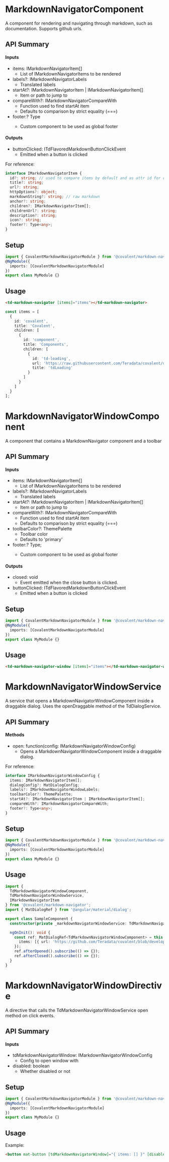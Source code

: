 # MarkdownNavigatorComponent

A component for rendering and navigating through markdown, such as documentation. Supports github urls.

## API Summary

#### Inputs

+ items: IMarkdownNavigatorItem[]
  + List of IMarkdownNavigatorItems to be rendered
+ labels?: IMarkdownNavigatorLabels
  + Translated labels
+ startAt?: IMarkdownNavigatorItem | IMarkdownNavigatorItem[]
  + Item or path to jump to
+ compareWith?: IMarkdownNavigatorCompareWith
  + Function used to find startAt item
  + Defaults to comparison by strict equality (===)
+ footer:? Type<any>
  + Custom component to be used as global footer

#### Outputs

+ buttonClicked: ITdFlavoredMarkdownButtonClickEvent
  + Emitted when a button is clicked

For reference:

```typescript
interface IMarkdownNavigatorItem {
  id?: string; // used to compare items by default and as attr id for content
  title?: string;
  url?: string;
  httpOptions?: object;
  markdownString?: string; // raw markdown
  anchor?: string;
  children?: IMarkdownNavigatorItem[];
  childrenUrl?: string;
  description?: string;
  icon?: string;
  footer?: Type<any>;
}
```

## Setup

```typescript
import { CovalentMarkdownNavigatorModule } from '@covalent/markdown-navigator';
@NgModule({
  imports: [CovalentMarkdownNavigatorModule]
})
export class MyModule {}
```

## Usage

```html
<td-markdown-navigator [items]="items"></td-markdown-navigator>
```

```typescript
const items = [
  {
    id: 'covalent',
    title: 'Covalent',
    children: [
      {
        id: 'component',
        title: 'Components',
        children: [
          {
            id: 'td-loading',
            url: 'https://raw.githubusercontent.com/Teradata/covalent/develop/src/platform/core/loading/README.md',
            title: 'tdLoading'
          }
        ]
      }
    ]
  }
];
```

# MarkdownNavigatorWindowComponent

A component that contains a MarkdownNavigator component and a toolbar

## API Summary

#### Inputs

+ items: IMarkdownNavigatorItem[]
  + List of IMarkdownNavigatorItems to be rendered
+ labels?: IMarkdownNavigatorLabels
  + Translated labels
+ startAt?: IMarkdownNavigatorItem | IMarkdownNavigatorItem[]
  + Item or path to jump to
+ compareWith?: IMarkdownNavigatorCompareWith
  + Function used to find startAt item
  + Defaults to comparison by strict equality (===)
+ toolbarColor?: ThemePalette
  + Toolbar color
  + Defaults to 'primary'
+ footer:? Type<any>;
  + Custom component to be used as global footer


#### Outputs

+ closed: void
  + Event emitted when the close button is clicked.
+ buttonClicked: ITdFlavoredMarkdownButtonClickEvent
  + Emitted when a button is clicked

## Setup

```typescript
import { CovalentMarkdownNavigatorModule } from '@covalent/markdown-navigator';
@NgModule({
  imports: [CovalentMarkdownNavigatorModule]
})
export class MyModule {}
```

## Usage

```html
<td-markdown-navigator-window [items]="items"></td-markdown-navigator-window>
```

# MarkdownNavigatorWindowService

A service that opens a MarkdownNavigatorWindowComponent inside a draggable dialog. Uses the openDraggable method of the TdDialogService.

## API Summary

#### Methods

+ open: function(config: IMarkdownNavigatorWindowConfig)
  + Opens a MarkdownNavigatorWindowComponent inside a draggable dialog.

For reference:

```typescript
interface IMarkdownNavigatorWindowConfig {
  items: IMarkdownNavigatorItem[];
  dialogConfig?: MatDialogConfig;
  labels?: IMarkdownNavigatorWindowLabels;
  toolbarColor?: ThemePalette;
  startAt?: IMarkdownNavigatorItem | IMarkdownNavigatorItem[];
  compareWith?: IMarkdownNavigatorCompareWith;
  footer?: Type<any>;
}
```

## Setup

```typescript
import { CovalentMarkdownNavigatorModule } from '@covalent/markdown-navigator';
@NgModule({
  imports: [CovalentMarkdownNavigatorModule]
})
export class MyModule {}
```

## Usage

```typescript
import {
  TdMarkdownNavigatorWindowComponent,
  TdMarkdownNavigatorWindowService,
  IMarkdownNavigatorItem
} from '@covalent/markdown-navigator';
import { MatDialogRef } from '@angular/material/dialog';

export class SampleComponent {
  constructor(private _markdownNavigatorWindowService: TdMarkdownNavigatorWindowService) {}

  ngOnInit(): void {
    const ref: MatDialogRef<TdMarkdownNavigatorWindowComponent> = this._markdownNavigatorWindowService.open({
      items: [{ url: 'https://github.com/Teradata/covalent/blob/develop/README.md' }]
    });
    ref.afterOpened().subscribe(() => {});
    ref.afterClosed().subscribe(() => {});
  }
}
```

# MarkdownNavigatorWindowDirective

A directive that calls the TdMarkdownNavigatorWindowService open method on click events.

## API Summary

#### Inputs

+ tdMarkdownNavigatorWindow: IMarkdownNavigatorWindowConfig
  + Config to open window with
+ disabled: boolean
  + Whether disabled or not

## Setup

```typescript
import { CovalentMarkdownNavigatorModule } from '@covalent/markdown-navigator';
@NgModule({
  imports: [CovalentMarkdownNavigatorModule]
})
export class MyModule {}
```

## Usage

Example:

```html
<button mat-button [tdMarkdownNavigatorWindow]="{ items: [] }" [disabled]="false">Open window</button>
```
